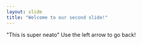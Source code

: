 ```yaml
---
layout: slide
title: "Welcome to our second slide!"
---
```

"This is super neato"
Use the left arrow to go back!
